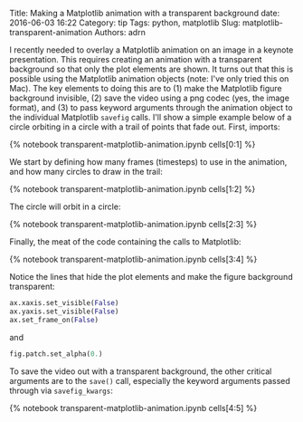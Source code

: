 Title: Making a Matplotlib animation with a transparent background
date: 2016-06-03 16:22
Category: tip
Tags: python, matplotlib
Slug: matplotlib-transparent-animation
Authors: adrn

I recently needed to overlay a Matplotlib animation on an image in a keynote presentation. This
requires creating an animation with a transparent background so that only the plot elements are
shown. It turns out that this is possible using the Matplotlib animation objects (note: I've only
tried this on Mac). The key elements to doing this are to (1) make the Matplotlib figure background
invisible, (2) save the video using a png codec (yes, the image format), and (3) to pass keyword
arguments through the animation object to the individual Matplotlib `savefig` calls. I'll show a
simple example below of a circle orbiting in a circle with a trail of points that fade out. First,
imports:

{% notebook transparent-matplotlib-animation.ipynb cells[0:1] %}

We start by defining how many frames (timesteps) to use in the animation, and how many circles to
draw in the trail:

{% notebook transparent-matplotlib-animation.ipynb cells[1:2] %}

The circle will orbit in a circle:

{% notebook transparent-matplotlib-animation.ipynb cells[2:3] %}

Finally, the meat of the code containing the calls to Matplotlib:

{% notebook transparent-matplotlib-animation.ipynb cells[3:4] %}

Notice the lines that hide the plot elements and make the figure background transparent:

```python
ax.xaxis.set_visible(False)
ax.yaxis.set_visible(False)
ax.set_frame_on(False)
```

and

```python
fig.patch.set_alpha(0.)
```

To save the video out with a transparent background, the other critical arguments are to the
`save()` call, especially the keyword arguments passed through via `savefig_kwargs`:

{% notebook transparent-matplotlib-animation.ipynb cells[4:5] %}
